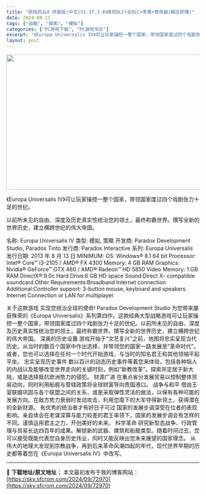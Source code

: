 ```yaml
---
title: "欧陆风云4 终极版|中文|V1.37.3-利维坦DLC+全DLC+季票+修改器|解压即撸|"
date: 2024-09-11
tags: ["战略", "探索", "模拟"]
categories: ["PC游戏下载", "PC游戏专区"]
excerpt: "《Europa Universalis IV》可让玩家操控一整个国家，带领国家度过四个戏剧张力十足的世纪。 以前所未见的自由、深度及历史真实性统治您的领土，最终称霸世界。撰写全新的世界历史，建立横跨世纪的伟大帝国。 名称: Europa Universalis IV 类型: 模拟, 策略 开发商: &hellip;"
layout: post
---
```


<img class="aligncenter size-full wp-image-72964" src="https://sky.sfcrom.com/wp-content/uploads/2024/09/2024091108541539.webp" alt="" width="616" height="353" />

《Europa Universalis IV》可让玩家操控一整个国家，带领国家度过四个戏剧张力十足的世纪。

以前所未见的自由、深度及历史真实性统治您的领土，最终称霸世界。撰写全新的世界历史，建立横跨世纪的伟大帝国。

名称: Europa Universalis IV
类型: 模拟, 策略
开发商: Paradox Development Studio, Paradox Tinto
发行商: Paradox Interactive
系列: Europa Universalis
发行日期: 2013 年 8 月 13 日
MINIMUM:
OS: Windows® 8.1 64 bit
Processor: Intel® Core™ i3-2105 / AMD® FX 4300
Memory: 4 GB RAM
Graphics: Nvidia® GeForce™ GTX 460 / AMD® Radeon™ HD 5850
Video Memory: 1 GB RAM
DirectX®:9.0c
Hard Drive:6 GB HD space
Sound:Direct X- compatible soundcard
Other Requirements:Broadband Internet connection
Additional:Controller support: 3-button mouse, keyboard and speakers. Internet Connection or LAN for multiplayer

关于这款游戏
实现您统治全球的使命!
Paradox Development Studio 为您带来屡获殊荣的《Europa Universalis》系列第四作。这款经典大型战略游戏可让玩家操控一整个国家，带领国家度过四个戏剧张力十足的世纪。以前所未见的自由、深度及历史真实性统治您的领土，最终称霸世界。撰写全新的世界历史，建立横跨世纪的伟大帝国。
深奥的历史设置
游戏开始于“文艺复兴”之前，地图将忠实呈现当代历史。从当时的数百个国家中作出选择，并带领您的国家一路发展至“革命时代”。或者，您也可以选择在任何一个时代开始游戏，与当时的知名君王和其他领袖平起平坐。
忠实呈现历史事件
数以百计的动态历史事件等着您来体验，包括各种恼人的内战以及能够改变世界走向的关键时刻，例如“新教改革”。探索并定居于新大陆，或是选择抵抗欧洲势力的侵犯。
财源广进
在重点省分发展贸易以控制整体贸易动向，同时利用船舰与管辖政策将全球财富导向贵国港口。
战争与和平
借由王室联姻巩固与各个联盟之间的关系，或是采取弹性灵活的做法，以保有各种可能的发展方向。在敌方势力衰弱时发动攻击，利用您麾下的大军夺得新领土，获得潜在的全新财源。
有优秀的统治者才有好日子可过
国家的发展步调深受在位者的表现影响。亲自体会在老谋深算与能力较差的君王率领下，国家的发展步调会有怎样的不同。谨慎运用君主之力，开创美好的未来。
科学革命
研究新型态战争、行政管理与贸易长达四百年的成果。解锁新的武器、建筑和船舰类型。随着时间过去，您可以接受既能代表您自身历史伟业，同时又能反映出您未来展望的国家理念。
从伟大的地理大发现到宗教战争，再到后来革命风潮四起的年代，现代世界早期的历史都等着您在《Europa Universalis IV》中改写。

---
📖 **下载地址/原文地址：** 本文最初发布于我的博客网站：[https://sky.sfcrom.com/2024/09/72970](https://sky.sfcrom.com/2024/09/72970)
